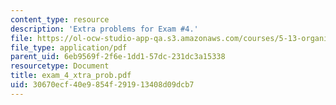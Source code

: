 ```yaml
---
content_type: resource
description: 'Extra problems for Exam #4.'
file: https://ol-ocw-studio-app-qa.s3.amazonaws.com/courses/5-13-organic-chemistry-ii-fall-2006/30670ecf40e9854f291913408d09dcb7_exam_4_xtra_prob.pdf
file_type: application/pdf
parent_uid: 6eb9569f-2f6e-1dd1-57dc-231dc3a15338
resourcetype: Document
title: exam_4_xtra_prob.pdf
uid: 30670ecf-40e9-854f-2919-13408d09dcb7
---
```

